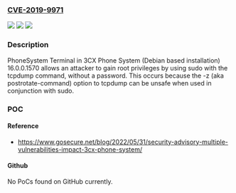 ### [CVE-2019-9971](https://cve.mitre.org/cgi-bin/cvename.cgi?name=CVE-2019-9971)
![](https://img.shields.io/static/v1?label=Product&message=n%2Fa&color=blue)
![](https://img.shields.io/static/v1?label=Version&message=n%2Fa&color=blue)
![](https://img.shields.io/static/v1?label=Vulnerability&message=n%2Fa&color=brighgreen)

### Description

PhoneSystem Terminal in 3CX Phone System (Debian based installation) 16.0.0.1570 allows an attacker to gain root privileges by using sudo with the tcpdump command, without a password. This occurs because the -z (aka postrotate-command) option to tcpdump can be unsafe when used in conjunction with sudo.

### POC

#### Reference
- https://www.gosecure.net/blog/2022/05/31/security-advisory-multiple-vulnerabilities-impact-3cx-phone-system/

#### Github
No PoCs found on GitHub currently.

